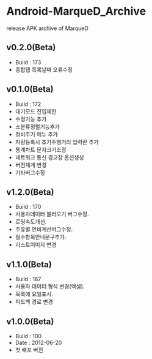 # Android-MarqueD_Archive
release APK archive of MarqueD

## v0.2.0(Beta)
* Build : 173
* 종합탭 목록날짜 오류수정

## v0.1.0(Beta)
* Build : 172
* 대기모드 진입제한
* 수정기능 추가
* 소분류정렬기능추가
* 정비주기 메뉴 추가
* 차량등록시 초기주행거리 입력란 추가
* 통계차트 문자크기조정
* 네트워크 통신 경고창 옵션생성
* 버전체계 변경
* 기타버그수정

## v1.2.0(Beta)
* Build : 170
* 사용자데이터 불러오기 버그수정.
* 로딩속도개선.
* 주유별 연비계산버그수정.
* 필수항목안내문구추가.
* 리스트이미지 변경

## v1.1.0(Beta)
* Build : 167
* 사용자 데이터 형식 변경(엑셀).
* 목록에 요일표시.
* 피드백 경로 변경

## v1.0.0(Beta)
* Build : 100
* Date : 2012-06-20
* 첫 배포 버전
